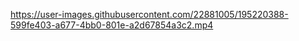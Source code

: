 https://user-images.githubusercontent.com/22881005/195220388-599fe403-a677-4bb0-801e-a2d67854a3c2.mp4

